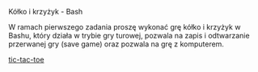 Kółko i krzyżyk - Bash

W ramach pierwszego zadania proszę wykonać grę kółko i krzyżyk w Bashu, który działa w trybie gry turowej, pozwala na zapis i odtwarzanie przerwanej gry (save game) oraz pozwala na grę z komputerem.

[tic-tac-toe](https://github.com/PiotrStoklosa/tic-tac-toe)
